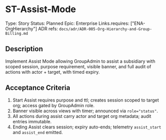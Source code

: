 # ST-Assist-Mode

Type: Story
Status: Planned
Epic: Enterprise
Links.requires: ["ENA-OrgHierarchy"]
ADR refs: `docs/adr/ADR-005-Org-Hierarchy-and-Group-Billing.md`

## Description
Implement Assist Mode allowing GroupAdmin to assist a subsidiary with scoped session, purpose requirement, visible banner, and full audit of actions with actor + target, with timed expiry.

## Acceptance Criteria
1. Start Assist requires purpose and ttl; creates session scoped to target org; access gated by GroupAdmin role.
2. Banner visible across views with timer; announced via `role="status"`.
3. All actions during assist carry actor and target org metadata; audit entries immutable.
4. Ending Assist clears session; expiry auto-ends; telemetry `assist_start` and `assist_end` emitted.
